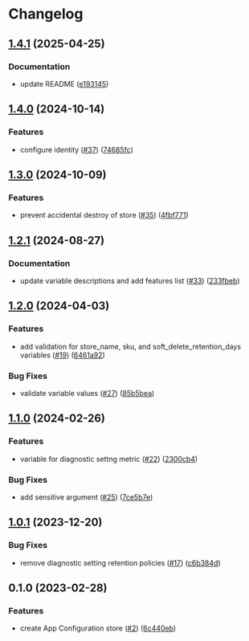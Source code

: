 # Changelog

## [1.4.1](https://github.com/equinor/terraform-azurerm-app-config/compare/v1.4.0...v1.4.1) (2025-04-25)


### Documentation

* update README ([e193145](https://github.com/equinor/terraform-azurerm-app-config/commit/e19314564d98b5e6a1772bf03db2abca4e124200))

## [1.4.0](https://github.com/equinor/terraform-azurerm-app-config/compare/v1.3.0...v1.4.0) (2024-10-14)


### Features

* configure identity ([#37](https://github.com/equinor/terraform-azurerm-app-config/issues/37)) ([74685fc](https://github.com/equinor/terraform-azurerm-app-config/commit/74685fc6df5311448c595f11c674082d604098ef))

## [1.3.0](https://github.com/equinor/terraform-azurerm-app-config/compare/v1.2.1...v1.3.0) (2024-10-09)


### Features

* prevent accidental destroy of store ([#35](https://github.com/equinor/terraform-azurerm-app-config/issues/35)) ([4fbf771](https://github.com/equinor/terraform-azurerm-app-config/commit/4fbf771fddc34146902cb6cac38169e91127efa8))

## [1.2.1](https://github.com/equinor/terraform-azurerm-app-config/compare/v1.2.0...v1.2.1) (2024-08-27)


### Documentation

* update variable descriptions and add features list ([#33](https://github.com/equinor/terraform-azurerm-app-config/issues/33)) ([233fbeb](https://github.com/equinor/terraform-azurerm-app-config/commit/233fbeb6a15c3e71c9d7ef0c6930be47f5986c0a))

## [1.2.0](https://github.com/equinor/terraform-azurerm-app-config/compare/v1.1.0...v1.2.0) (2024-04-03)


### Features

* add validation for store_name, sku, and soft_delete_retention_days variables ([#19](https://github.com/equinor/terraform-azurerm-app-config/issues/19)) ([6461a92](https://github.com/equinor/terraform-azurerm-app-config/commit/6461a929a9c0e9a2f7c93df4a391532e2cbbdfc9))


### Bug Fixes

* validate variable values ([#27](https://github.com/equinor/terraform-azurerm-app-config/issues/27)) ([85b5bea](https://github.com/equinor/terraform-azurerm-app-config/commit/85b5beaacdf7f321a713c6d3b65db57d2adde0e8))

## [1.1.0](https://github.com/equinor/terraform-azurerm-app-config/compare/v1.0.1...v1.1.0) (2024-02-26)


### Features

* variable for diagnostic settng metric ([#22](https://github.com/equinor/terraform-azurerm-app-config/issues/22)) ([2300cb4](https://github.com/equinor/terraform-azurerm-app-config/commit/2300cb46db91c6eb9d6879167763305acfcc66d9))


### Bug Fixes

* add sensitive argument ([#25](https://github.com/equinor/terraform-azurerm-app-config/issues/25)) ([7ce5b7e](https://github.com/equinor/terraform-azurerm-app-config/commit/7ce5b7edcfa81a1a8049e9dd5f042de917feb143))

## [1.0.1](https://github.com/equinor/terraform-azurerm-app-config/compare/v1.0.0...v1.0.1) (2023-12-20)


### Bug Fixes

* remove diagnostic setting retention policies ([#17](https://github.com/equinor/terraform-azurerm-app-config/issues/17)) ([c6b384d](https://github.com/equinor/terraform-azurerm-app-config/commit/c6b384db4803dd7c955e9246f9339b84bb62fdd3))

## 0.1.0 (2023-02-28)


### Features

* create App Configuration store ([#2](https://github.com/equinor/terraform-azurerm-app-config/issues/2)) ([6c440eb](https://github.com/equinor/terraform-azurerm-app-config/commit/6c440eb05d91d21746b1868b6ee1f5f9d9a7d270))
